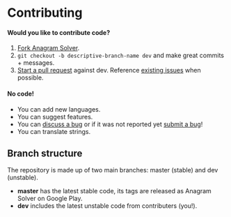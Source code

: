 Contributing
============

#### Would you like to contribute code?

1. [Fork Anagram Solver][1].
2. `git checkout -b descriptive-branch-name dev` and make great commits + messages.
3. [Start a pull request][2] against dev. Reference [existing issues][3] when possible.

#### No code!
* You can add new languages.
* You can suggest features.
* You can [discuss a bug][3] or if it was not reported yet [submit a bug][4]!
* You can translate strings.

Branch structure
----------------

The repository is made up of two main branches: master (stable) and dev (unstable).

* **master** has the latest stable code, its tags are released as Anagram Solver on Google Play.
* **dev** includes the latest unstable code from contributers (you!).


 [1]: https://github.com/charbgr/Anagram-Solver/fork
 [2]: https://github.com/charbgr/Anagram-Solver/compare
 [3]: https://github.com/charbgr/Anagram-Solver/issues
 [4]: https://github.com/charbgr/Anagram-Solver/issues/new
